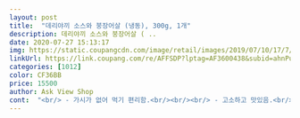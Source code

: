 ```yaml
---
layout: post 
title:  "데리야끼 소스와 붕장어살 (냉동), 300g, 1개" 
description: 데리야끼 소스와 붕장어살 ( ..
date: 2020-07-27 15:13:17 
img: https://static.coupangcdn.com/image/retail/images/2019/07/10/17/7/16aed457-eacc-487f-b380-948c8ffe62c7.jpg 
linkUrl: https://link.coupang.com/re/AFFSDP?lptag=AF3600438&subid=ahnPublicAsk&pageKey=257738500&itemId=808630600&vendorItemId=5056534343&traceid=V0-113-0860f901bbea4efb 
categories: [1012] 
color: CF36BB 
price: 15500 
author: Ask View Shop 
cont:  "<br/> - 가시가 없어 먹기 편리함.<br/><br/><br/> - 고소하고 맛있음.<br/><br/><br/> - 소스와 함께 포장되어 요리하기 좋음.<br/><br/><br/> - 손질이 다 되어 있어 편리함.<br/><br/>4식구가 다같이 먹기엔 조금 부족한 양이지만,<br/>@@@@붕장어 살도 통통하니 뼈가 없으니 먹기 너무 좋아요.<br/>!!!!!!<br/>●좋은 점<br/>가시가 먹으니 아이도 잘 먹고 식감도 좋아요.<br/><br/>가시가 없으니 아이도 잘 먹네요<br/>거기에 소스까지 맛있습니다 .<br/><br/>그 많은 소스를 넣고 졸여도 간도 안 쎄고 넘 맛나더라구요!!<br/>그리고 너무 부드럽네요 <br/>깔끔한 포장,<br/>깨끗하게 손질되어 있어 너무 좋습니다 .<br/><br/>꺳잎쌈에 싸먹으니 이게 바로 소확행 아닌가 쉽네요 ㅎㅎㅎ<br/>날씨가 갑자기 더워졌는데 제대로 보양식 먹었습니다 .<br/><br/>데리야끼 소스 붕장어가 있길래 주문해봤어요^^<br/>동봉되어 있는 소스를 붕장어 앞뒤 골고루 바르면 끝  참 쉽죠잉ㅎㅎ!!!<br/>또 구매하겠습니다 !! 강추!!!!!!!<br/>매콤하게 먹고 싶어서 고추장,고춧가루를 조금 더 넣어 다 함께 볶으면<br/>매콤한 붕장어 야채볶음 완성이요^^<br/>먹고나니  왠지 힘이 불끈 솟아나는거 같습니다ㅎㅎㅎ<br/>물에 간단히 세척한 다음 야채와 함께 포장된 소스 조금 넣고<br/>부추 깔고 쪽파 뿌려서 양파랑 같이 밥 위에 올려먹으니 진심 따봉이었습니다.<br/><br/>붕장어가 제철이라 해서 방송을 보고 주문했는데 대 만족입니다 !!<br/>삼시세끼에서 붕장어가 제철이라 해서 주문했는데<br/>소스도 맛있어요<br/>소스양도 넉넉하게 들어있어요!<br/>소스와 함께 포장되어 있어 너무 편리합니다.<br/><br/>소스와 함께 포장되어 있어 따로 소스 준비 없이 편합니다 .<br/><br/>손질이 다 되어 있으니 집에서도 먹기 편리하고<br/>술 안주로는 아주 최고인듯여^^<br/>아이들도 넘 맛나게 먹었어요^^<br/>언제나 빠른 배송에 감사합니다.<br/><br/>엄청 깨끗하게 손질되어 있고 크기도 맘에 드네요<br/>요 며칠 장어가 너무너무 먹고 싶은데 어시장까지 사러 나가자니 멀어서 마트라도 가볼까 하던 찰나에,<br/>일단 붕장어를 씻어 불판에 앞뒤 노릇하게 구운뒤<br/>일단 장어를 먼저 굽고 소스를 통째로 부어서 졸여줬는데요<br/>잠깐 팁!<br/>장어 껍질 부분에 칼집 내서 구우면 잘 안 오그라들어서 굽기도 편하답니다ㅋㅋㅋ<br/>재구매 각입니다  강추 합니다 !!!!!<br/>저는 바로 또 구매해서 불금에 신랑이랑 술 안주 하려구요!<br/>진짜 부드럽고 살도 통통하고 정말 맛있습니다 <br/>진짜 붕장어가 고소하고 참 담백합니다.<br/><br/>찐 맛있습니다 !!!!<br/>후기 적으면서도 침 넘어가네요ㅋㅋ<br/>" 
---
```

